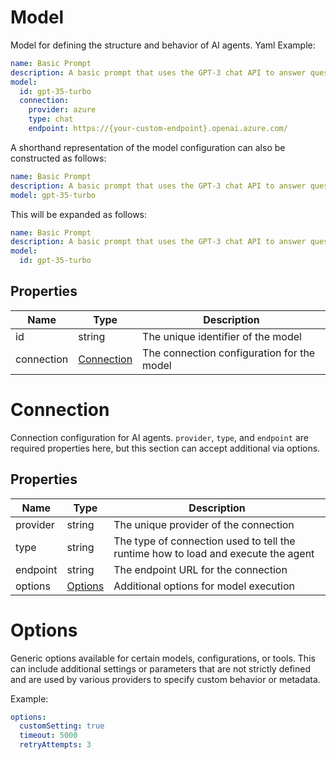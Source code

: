 # Model

Model for defining the structure and behavior of AI agents.
Yaml Example:
```yaml
name: Basic Prompt
description: A basic prompt that uses the GPT-3 chat API to answer questions
model:
  id: gpt-35-turbo
  connection:
    provider: azure
    type: chat
    endpoint: https://{your-custom-endpoint}.openai.azure.com/
```

A shorthand representation of the model configuration can also be constructed as
follows:
```yaml
name: Basic Prompt
description: A basic prompt that uses the GPT-3 chat API to answer questions
model: gpt-35-turbo
```
This will be expanded as follows:
```yaml
name: Basic Prompt
description: A basic prompt that uses the GPT-3 chat API to answer questions
model:
  id: gpt-35-turbo
```


## Properties

| Name | Type | Description |
| ---- | ---- | ----------- |
| id |  string | The unique identifier of the model |
| connection |  [Connection](#connection) | The connection configuration for the model |


# Connection

Connection configuration for AI agents.
`provider`, `type`, and `endpoint` are required properties here,
but this section can accept additional via options.


## Properties

| Name | Type | Description |
| ---- | ---- | ----------- |
| provider |  string | The unique provider of the connection |
| type |  string | The type of connection used to tell the runtime how to load and execute the agent |
| endpoint |  string | The endpoint URL for the connection |
| options |  [Options](#options) | Additional options for model execution |


# Options

Generic options available for certain models, configurations, or tools.
This can include additional settings or parameters that are not strictly defined
and are used by various providers to specify custom behavior or metadata.

Example:
```yaml
options:
  customSetting: true
  timeout: 5000
  retryAttempts: 3
 ```


